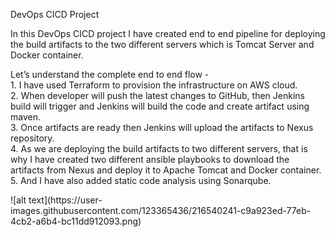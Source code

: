 <p class="has-line-data" data-line-start="0" data-line-end="1">DevOps CICD Project</p>
<p class="has-line-data" data-line-start="2" data-line-end="3">In this DevOps CICD project I have created end to end pipeline for deploying the build artifacts to the two different servers which is Tomcat Server and Docker container.</p>
<p class="has-line-data" data-line-start="4" data-line-end="10">Let’s understand the complete end to end flow -<br>
1. I have used Terraform to provision the infrastructure on AWS cloud.<br>
2. When developer will push the latest changes to GitHub, then Jenkins build will trigger and Jenkins will build the code and create artifact using maven.<br>
3. Once artifacts are ready then Jenkins will upload the artifacts to Nexus repository.<br>
4. As we are deploying the build artifacts to two different servers, that is why I have created two different ansible playbooks to download the artifacts from Nexus and deploy it to Apache Tomcat and Docker container.<br>
5. And I have also added static code analysis using Sonarqube.</p>
![alt text](https://user-images.githubusercontent.com/123365436/216540241-c9a923ed-77eb-4cb2-a6b4-bc11dd912093.png)
